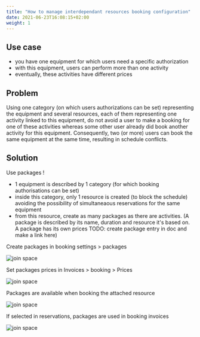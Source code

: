 ```yaml
---
title: "How to manage interdependant resources booking configuration"
date: 2021-06-23T16:08:15+02:00
weight: 1
---
```


## Use case
- you have one equipment for which users need a specific authorization
- with this equipment, users can perform more than one activity
- eventually, these activities have different prices

## Problem
Using one category (on which users authorizations can be set) representing the equipment and several resources, each of them representing one activity linked to this equipment, do not avoid a user to make a booking for one of these activities whereas some other user already did book another activity for this equipment.
Consequently, two (or more) users can book the same equipment at the same time, resulting in schedule conflicts.


## Solution

Use packages !

- 1 equipment is described by 1 category (for which booking authorisations can be set)
- inside this category, only 1 resource is created (to block the schedule) avoiding the possibility of simultaneaous reservations for the same equipment
- from this resource, create as many packages as there are activities. (A package is described by its name, duration and resource it's based on. A package has its own prices TODO: create package entry in doc and make a link here)

Create packages in booking settings > packages

![join space](../../interdependant_resources_1.png)

Set packages prices in Invoices > booking > Prices

![join space](../../interdependant_resources_2.png)

Packages are available when booking the attached resource

![join space](../../interdependant_resources_3.png)

If selected in reservations, packages are used in booking invoices

![join space](../../interdependant_resources_4.png)
